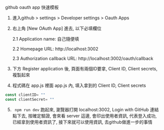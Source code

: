 github oauth app 快速模板

1. 進入github > settings > Developer settings > Oauth Apps
2. 右上角 [New OAuth App] 進去, 以下必填欄位

    2.1 Application name: 自己隨便填

    2.2 Homepage URL:  http://localhost:3002
    
    2.3 Authorization callback URL: http://localhost:3002/oauth/callback

3. 下方 Register application 後, 頁面有兩個ID要拿, Client ID, Client secrets, 複製起來

4. 程式碼在 app.js 裡面
app.js 內, 填入拿到的 Client ID, Client secrets
```js
const clientID= ""
const clientSecret= ""
```

5. ` npm run dev` 跑起來, 瀏覽器打開 localhost:3002, Login with GitHub 連結點下去, 按確定驗證, 會來看 server 這邊, 會印出使用者資訊, 代表登入成功, 已經拿到使用者資訊了, 接下來就可以使用資訊, 去github做進一步的事情